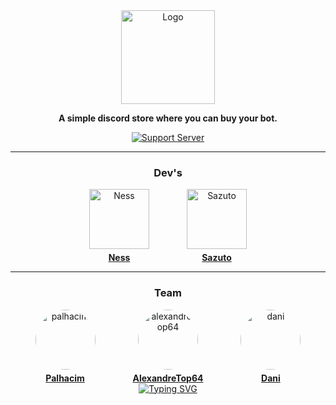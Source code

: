 <div align="center">
  <a href="https://discord.gg/mskT7HRHNy" target="_blank">
    <img src="https://i.imgur.com/Sfhxg5L.png" alt="Logo" height="150" />
  </a>

  <strong>A simple discord store where you can buy your bot.</strong>

  <a href="https://discord.gg/mskT7HRHNy">
    <img src="https://discord.com/api/guilds/758308791837786232/embed.png?style=banner2" alt="Support Server">
  </a>

  <hr />

  <div>
    <h3>Dev's</h3>
    <div style="display: flex; justify-content: center; gap: 60px;">
      <div style="text-align: center;">
        <img alt="Ness" src="https://images.weserv.nl/?url=avatars.githubusercontent.com/u/187334479?v=4&h=128&w=128&fit=cover&mask=circle&maxage=1d" width="96px" />
        <div style="margin-top: 5px;"><strong><a href="https://github.com/ness-io">Ness</a></strong></div>
      </div>
      <div style="text-align: center;">
        <img alt="Sazuto" src="https://images.weserv.nl/?url=avatars.githubusercontent.com/u/97265430?v=4&h=128&w=128&fit=cover&mask=circle&maxage=1d" width="96px" />
        <div style="margin-top: 5px;"><strong><a href="https://github.com/Swazuto">Sazuto</a></strong></div>
      </div>
    </div>
  </div>

  <hr />

  <div>
    <h3>Team</h3>
    <div style="display: flex; justify-content: center; gap: 60px;">
      <div style="text-align: center;">
        <img 
          src="https://i.imgur.com/Di9exWU.png" 
          alt="palhacim" 
          style="border-radius: 50%; width: 96px; height: 96px;" 
        />
        <div style="margin-top: 5px;"><strong><a href="https://discord.com/channels/@me/1304245739215519765">Palhacim</a></strong></div>
      </div>
      <div style="text-align: center;">
        <img 
          src="https://i.imgur.com/GxX4fHU.png" 
          alt="alexandretop64" 
          style="border-radius: 50%; width: 96px; height: 96px;" 
        />
        <div style="margin-top: 5px;"><strong><a href="https://discord.com/channels/@me/438817358249721867">AlexandreTop64</a></strong></div>
      </div>
      <div style="text-align: center;">
        <img 
          src="https://i.imgur.com/9afYy9D.png" 
          alt="dani" 
          style="border-radius: 50%; width: 96px; height: 96px;" 
        />
        <div style="margin-top: 5px;"><strong><a href="https://discord.com/channels/@me/1176666959719452783">Dani</a></strong></div>
      </div>
    </div>
  </div>

  <a href="https://git.io/typing-svg">
    <img src="https://readme-typing-svg.herokuapp.com?font=Fira+Code&pause=1000&width=435&lines=Improving+your+Discord+experience." alt="Typing SVG">
  </a>
</div>
